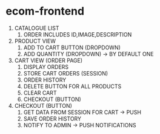 <h1> ecom-frontend </h1>

1. CATALOGUE LIST
    1. ORDER INCLUDES ID,IMAGE,DESCRIPTION
2. PRODUCT VIEW
    1. ADD TO CART BUTTON (DROPDOWN)
    2. ADD QUANTITY (DROPDOWN) -> BY DEFAULT ONE
3. CART VIEW (ORDER PAGE)
    1. DISPLAY ORDERS
    2. STORE CART ORDERS (SESSION)
    3. ORDER HISTORY
    4. DELETE BUTTON FOR ALL PRODUCTS
    5. CLEAR CART
    6. CHECKOUT (BUTTON)
4.  CHECKOUT (BUTTON)
    1. GET DATA FROM SESSION FOR CART -> PUSH
    2. SAVE ORDER HISTORY
    3. NOTIFY TO ADMIN -> PUSH NOTIFICATIONS